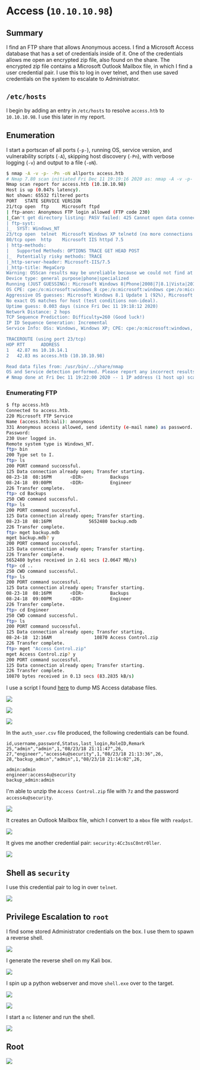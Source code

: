 # Access (`10.10.10.98`)

## Summary

I find an FTP share that allows Anonymous access. I find a Microsoft Access database that has a set of credentials inside of it. One of the credentials allows me open an encrypted zip file, also found on the share. The encrypted zip file contains a Microsoft Outlook Mailbox file, in which I find a user credential pair. I use this to log in over telnet, and then use saved credentials on the system to escalate to Administrator. 

## `/etc/hosts`

I begin by adding an entry in `/etc/hosts` to resolve `access.htb` to `10.10.10.98`. I use this later in my report.

## Enumeration

I start a portscan of all ports (`-p-`), running OS, service version, and vulnerability scripts (`-A`), skipping host discovery (`-Pn`), with verbose logging (`-v`) and output to a file (`-oN`).

```bash
$ nmap -A -v -p- -Pn -oN allports access.htb
# Nmap 7.80 scan initiated Fri Dec 11 19:19:16 2020 as: nmap -A -v -p- -Pn -oN allports access.htb
Nmap scan report for access.htb (10.10.10.98)
Host is up (0.047s latency).
Not shown: 65532 filtered ports
PORT   STATE SERVICE VERSION
21/tcp open  ftp     Microsoft ftpd
| ftp-anon: Anonymous FTP login allowed (FTP code 230)
|_Can't get directory listing: PASV failed: 425 Cannot open data connection.
| ftp-syst: 
|_  SYST: Windows_NT
23/tcp open  telnet  Microsoft Windows XP telnetd (no more connections allowed)
80/tcp open  http    Microsoft IIS httpd 7.5
| http-methods: 
|   Supported Methods: OPTIONS TRACE GET HEAD POST
|_  Potentially risky methods: TRACE
|_http-server-header: Microsoft-IIS/7.5
|_http-title: MegaCorp
Warning: OSScan results may be unreliable because we could not find at least 1 open and 1 closed port
Device type: general purpose|phone|specialized
Running (JUST GUESSING): Microsoft Windows 8|Phone|2008|7|8.1|Vista|2012 (92%)
OS CPE: cpe:/o:microsoft:windows_8 cpe:/o:microsoft:windows cpe:/o:microsoft:windows_server_2008:r2 cpe:/o:microsoft:windows_7 cpe:/o:microsoft:windows_8.1 cpe:/o:microsoft:windows_vista::- cpe:/o:microsoft:windows_vista::sp1 cpe:/o:microsoft:windows_server_2012
Aggressive OS guesses: Microsoft Windows 8.1 Update 1 (92%), Microsoft Windows Phone 7.5 or 8.0 (92%), Microsoft Windows 7 or Windows Server 2008 R2 (91%), Microsoft Windows Server 2008 R2 (91%), Microsoft Windows Server 2008 R2 or Windows 8.1 (91%), Microsoft Windows Server 2008 R2 SP1 or Windows 8 (91%), Microsoft Windows 7 (91%), Microsoft Windows 7 Professional or Windows 8 (91%), Microsoft Windows 7 SP1 or Windows Server 2008 SP2 or 2008 R2 SP1 (91%), Microsoft Windows Vista SP0 or SP1, Windows Server 2008 SP1, or Windows 7 (91%)
No exact OS matches for host (test conditions non-ideal).
Uptime guess: 0.003 days (since Fri Dec 11 19:18:12 2020)
Network Distance: 2 hops
TCP Sequence Prediction: Difficulty=260 (Good luck!)
IP ID Sequence Generation: Incremental
Service Info: OSs: Windows, Windows XP; CPE: cpe:/o:microsoft:windows, cpe:/o:microsoft:windows_xp

TRACEROUTE (using port 23/tcp)
HOP RTT      ADDRESS
1   42.87 ms 10.10.14.1
2   42.83 ms access.htb (10.10.10.98)

Read data files from: /usr/bin/../share/nmap
OS and Service detection performed. Please report any incorrect results at https://nmap.org/submit/ .
# Nmap done at Fri Dec 11 19:22:00 2020 -- 1 IP address (1 host up) scanned in 163.99 seconds
```

### Enumerating FTP

```bash
$ ftp access.htb
Connected to access.htb.
220 Microsoft FTP Service
Name (access.htb:kali): anonymous
331 Anonymous access allowed, send identity (e-mail name) as password.
Password:
230 User logged in.
Remote system type is Windows_NT.
ftp> bin
200 Type set to I.
ftp> ls
200 PORT command successful.
125 Data connection already open; Transfer starting.
08-23-18  08:16PM       <DIR>          Backups
08-24-18  09:00PM       <DIR>          Engineer
226 Transfer complete.
ftp> cd Backups
250 CWD command successful.
ftp> ls
200 PORT command successful.
125 Data connection already open; Transfer starting.
08-23-18  08:16PM              5652480 backup.mdb
226 Transfer complete.
ftp> mget backup.mdb
mget backup.mdb? y
200 PORT command successful.
125 Data connection already open; Transfer starting.
226 Transfer complete.
5652480 bytes received in 2.61 secs (2.0647 MB/s)
ftp> cd ..
250 CWD command successful.
ftp> ls
200 PORT command successful.
125 Data connection already open; Transfer starting.
08-23-18  08:16PM       <DIR>          Backups
08-24-18  09:00PM       <DIR>          Engineer
226 Transfer complete.
ftp> cd Engineer
250 CWD command successful.
ftp> ls
200 PORT command successful.
125 Data connection already open; Transfer starting.
08-24-18  12:16AM                10870 Access Control.zip
226 Transfer complete.
ftp> mget "Access Control.zip"
mget Access Control.zip? y
200 PORT command successful.
125 Data connection already open; Transfer starting.
226 Transfer complete.
10870 bytes received in 0.13 secs (83.2835 kB/s)
```

I use a script I found [here](https://www.guyrutenberg.com/2012/07/16/sql-dump-for-ms-access-databases-mdb-files-on-linux/) to dump MS Access database files.

![](img/2020-12-11-20-35-19.png)

![](img/2020-12-11-20-35-39.png)

![](img/2020-12-11-20-35-00.png)

In the `auth_user.csv` file produced, the following credentials can be found.

```
id,username,password,Status,last_login,RoleID,Remark
25,"admin","admin",1,"08/23/18 21:11:47",26,
27,"engineer","access4u@security",1,"08/23/18 21:13:36",26,
28,"backup_admin","admin",1,"08/23/18 21:14:02",26,
```

```
admin:admin
engineer:access4u@security
backup_admin:admin
```

I'm able to unzip the `Access Control.zip` file with `7z` and the password `access4u@security`.

![](img/2020-12-11-20-48-30.png)

It creates an Outlook Mailbox file, which I convert to a `mbox` file with `readpst`.

![](img/2020-12-11-20-51-55.png)

It gives me another credential pair: `security:4Cc3ssC0ntr0ller`.

![](img/2020-12-11-20-53-33.png)

## Shell as `security`

I use this credential pair to log in over `telnet`.

![](img/2020-12-11-21-05-26.png)

## Privilege Escalation to `root`

I find some stored Administrator credentials on the box. I use them to spawn a reverse shell.

![](img/2020-12-11-22-53-42.png)

I generate the reverse shell on my Kali box.

![](img/2020-12-11-23-02-45.png)

I spin up a python webserver and move `shell.exe` over to the target.

![](img/2020-12-11-23-03-08.png)

![](img/2020-12-11-23-03-19.png)

I start a `nc` listener and run the shell.

![](img/2020-12-11-23-03-43.png)

## Root

![](img/2020-12-11-23-03-49.png)

